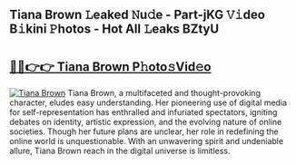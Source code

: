 ## Tiana Brown 𝙻eaked 𝙽u𝚍e - Part-jKG 𝚅𝚒deo B𝚒kini 𝙿hotos - Hot All 𝙻eaks BZtyU

# <h2><a href="http://ld0827g.urlbe.top/?page=Tiana+Brown">🔗🔗👉👉 Tiana Brown P𝚑oto𝚜Vid𝚎o</a></h2>

[![Tiana Brown](https://i.imgur.com/eBuTRDB.gif)](http://ld0827g.urlbe.top/?page=Tiana+Brown)
Tiana Brown, a multifaceted and thought-provoking character, eludes easy understanding. Her pioneering use of digital media for self-representation has enthralled and infuriated spectators, igniting debates on identity, artistic expression, and the evolving nature of online societies. Though her future plans are unclear, her role in redefining the online world is unquestionable. With an unwavering spirit and undeniable allure, Tiana Brown reach in the digital universe is limitless.
